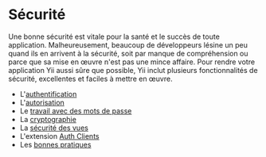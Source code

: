 Sécurité
========

Une bonne sécurité est vitale pour la santé et le succès de toute application. Malheureusement, beaucoup de développeurs lésine un peu quand ils en arrivent à la sécurité, soit par manque de compréhension ou parce que sa mise en œuvre n'est pas une mince affaire. Pour rendre votre application Yii aussi sûre que possible, Yii inclut plusieurs fonctionnalités de sécurité, excellentes et faciles à mettre en œuvre. 

* L'[authentification](security-authentication.md)
* L'[autorisation](security-authorization.md)
* Le [travail avec des mots de passe](security-passwords.md)
* La [cryptographie](security-cryptography.md)
* La [sécurité des vues](structure-views.md#security)
* L'extension [Auth Clients](https://github.com/yiisoft/yii2-authclient/blob/master/docs/guide/README.md)
* Les [bonnes pratiques](security-best-practices.md)

